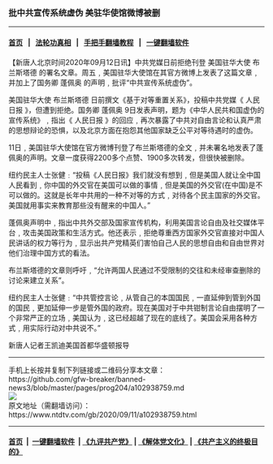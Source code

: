### 批中共宣传系统虚伪  美驻华使馆微博被删
------------------------

#### [首页](https://github.com/gfw-breaker/banned-news3/blob/master/README.md) &nbsp;&nbsp;|&nbsp;&nbsp; [法轮功真相](https://github.com/begood0513/basic/blob/master/README.md)  &nbsp;&nbsp;|&nbsp;&nbsp; [手把手翻墙教程](https://github.com/gfw-breaker/guides/wiki)  &nbsp;&nbsp;|&nbsp;&nbsp; [一键翻墙软件](https://github.com/gfw-breaker/nogfw/blob/master/README.md)  



<div><div class="post_content" itemprop="articleBody">
 <p>
  【新唐人北京时间2020年09月12日讯】中共党媒日前拒绝刊登
  <ok href="https://www.ntdtv.com/gb/美国驻华大使.htm">
   美国驻华大使
  </ok>
  <ok href="https://www.ntdtv.com/gb/布兰斯塔德.htm">
   布兰斯塔德
  </ok>
  的署名文章。周五﹐美国驻华大使馆在其官方微博上发表了这篇文章﹐并加上了国务卿
  <ok href="https://www.ntdtv.com/gb/蓬佩奥.htm">
   蓬佩奥
  </ok>
  的声明﹐批评“中共宣传系统虚伪”。
 </p>
 <p>
  <ok href="https://www.ntdtv.com/gb/美国驻华大使.htm">
   美国驻华大使
  </ok>
  <ok href="https://www.ntdtv.com/gb/布兰斯塔德.htm">
   布兰斯塔德
  </ok>
  日前撰文《基于对等重置关系》，投稿中共党媒《
  <ok href="https://www.ntdtv.com/gb/人民日报.htm">
   人民日报
  </ok>
  》，但遭到拒绝。国务卿
  <ok href="https://www.ntdtv.com/gb/蓬佩奥.htm">
   蓬佩奥
  </ok>
  9日发表声明，题为《中华人民共和国虚伪的宣传系统》﹐指出《
  <ok href="https://www.ntdtv.com/gb/人民日报.htm">
   人民日报
  </ok>
  》的回应﹐再次暴露了中共对自由言论和认真严肃的思想辩论的恐惧，以及北京方面在抱怨其他国家缺乏公平对等待遇时的虚伪。
 </p>
 <p>
  11日﹐美国驻华大使馆在官方微博刊登了布兰斯塔德的全文﹐并未署名地发表了蓬佩奥的声明。文章一度获得2200多个点赞、1900多次转发，但很快被删除。
 </p>
 <p>
  纽约民主人士张健﹕“投稿《人民日报》我们就没有想到﹐但是美国人就让全中国人民看到﹐你中国的外交官在美国可以做的事情﹐但是美国的外交官(在中国)是不可以做的。这就是长年中共用的一种不对等的方式﹐对待各个民主国家的外交官。美国就用事实来教育那些没有醒来的中国人。”
 </p>
 <p>
  蓬佩奥声明中﹐指出中共外交部及国家宣传机构，利用美国言论自由及社交媒体平台﹐攻击美国政策和生活方式。他还表示﹐拒绝尊重西方国家外交官直接对中国人民讲话的权力等行为﹐显示出共产党精英们害怕自己人民的思想自由和自由世界对他们治理中国方式的看法。
 </p>
 <p>
  布兰斯塔德的文章则呼吁﹐“允许两国人民通过不受限制的交往和未经审查删除的讨论来建立关系”。
 </p>
 <p>
  纽约民主人士张健﹕“中共管控言论﹐从管自己的本国国民﹐一直延伸到管到外国的国民﹐更加延伸一步是管外国的政府。现在美国对于中共钳制言论自由摆明了一个非常严正的立场﹐美国认为﹐这已经超越了现在的底线了。美国会采用各种方式﹐用实际行动对中共说不。”
 </p>
 <p>
  新唐人记者王凯迪美国首都华盛顿报导
 </p>
 <div class="single_ad">
 </div>
</div>
</div>
<hr/>
手机上长按并复制下列链接或二维码分享本文章：<br/>
https://github.com/gfw-breaker/banned-news3/blob/master/pages/prog204/a102938759.md <br/>
<a href='https://github.com/gfw-breaker/banned-news3/blob/master/pages/prog204/a102938759.md'><img src='https://github.com/gfw-breaker/banned-news3/blob/master/pages/prog204/a102938759.md.png'/></a> <br/>
原文地址（需翻墙访问）：https://www.ntdtv.com/gb/2020/09/11/a102938759.html


------------------------
#### [首页](https://github.com/gfw-breaker/banned-news3/blob/master/README.md) &nbsp;|&nbsp; [一键翻墙软件](https://github.com/gfw-breaker/nogfw/blob/master/README.md) &nbsp;| [《九评共产党》](https://github.com/gfw-breaker/9ping.md/blob/master/README.md#九评之一评共产党是什么) | [《解体党文化》](https://github.com/gfw-breaker/jtdwh.md/blob/master/README.md) | [《共产主义的终极目的》](https://github.com/gfw-breaker/gczydzjmd.md/blob/master/README.md)


<img src='http://gfw-breaker.win/banned-news3/pages/prog204/a102938759.md' width='0px' height='0px'/>